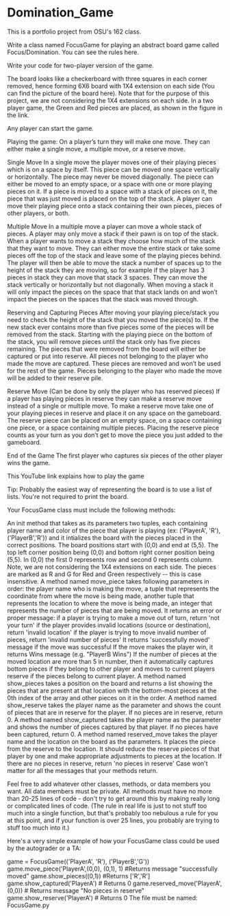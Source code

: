 # Domination_Game
This is a portfolio project from OSU's 162 class.


Write a class named FocusGame for playing an abstract board game called Focus/Domination. You can see the rules here.

Write your code for two-player version of the game.

The board looks like a checkerboard with three squares in each corner removed, hence forming 6X6 board with 1X4 extension on each side (You can find the picture of the board here). Note that for the purpose of this project, we are not considering the 1X4 extensions on each side. In a two player game, the Green and Red pieces are placed, as shown in the figure in the link.

Any player can start the game.

Playing the game:
On a player’s turn they will make one move. They can either make a single move, a multiple move, or a reserve move.

Single Move
In a single move the player moves one of their playing pieces which is on a space by itself. This piece can be moved one space vertically or horizontally. The piece may never be moved diagonally. The piece can either be moved to an empty space, or a space with one or more playing pieces on it. If a piece is moved to a space with a stack of pieces on it, the piece that was just moved is placed on the top of the stack. A player can move their playing piece onto a stack containing their own pieces, pieces of other players, or both.

Multiple Move
In a multiple move a player can move a whole stack of pieces. A player may only move a stack if their pawn is on top of the stack. When a player wants to move a stack they choose how much of the stack that they want to move. They can either move the entire stack or take some pieces off the top of the stack and leave some of the playing pieces behind. The player will then be able to move the stack a number of spaces up to the height of the stack they are moving, so for example if the player has 3 pieces in stack they can move that stack 3 spaces. They can move the stack vertically or horizontally but not diagonally. When moving a stack it will only impact the pieces on the space that that stack lands on and won’t impact the pieces on the spaces that the stack was moved through.

Reserving and Capturing Pieces
After moving your playing piece/stack you need to check the height of the stack that you moved the piece(s) to. If the new stack ever contains more than five pieces some of the pieces will be removed from the stack. Starting with the playing piece on the bottom of the stack, you will remove pieces until the stack only has five pieces remaining. The pieces that were removed from the board will either be captured or put into reserve. All pieces not belonging to the player who made the move are captured. These pieces are removed and won’t be used for the rest of the game. Pieces belonging to the player who made the move will be added to their reserve pile.

Reserve Move (Can be done by only the player who has reserved pieces)
If a player has playing pieces in reserve they can make a reserve move instead of a single or multiple move. To make a reserve move take one of your playing pieces in reserve and place it on any space on the gameboard. The reserve piece can be placed on an empty space, on a space containing one piece, or a space containing multiple pieces. Placing the reserve piece counts as your turn as you don’t get to move the piece you just added to the gameboard.

End of the Game
The first player who captures six pieces of the other player wins the game.

This YouTube link explains how to play the game

Tip: Probably the easiest way of representing the board is to use a list of lists. You're not required to print the board.

Your FocusGame class must include the following methods:

An init method that takes as its parameters two tuples, each containing player name and color of the piece that player is playing (ex: ('PlayerA', 'R'), ('PlayerB','R')) and it intializes the board with the pieces placed in the correct positions. The board positions start with (0,0) and end at (5,5). The top left corner position being (0,0) and bottom right corner position being (5,5). In (0,0) the first 0 represents row and second 0 represents column. Note, we are not considering the 1X4 extensions on each side. The pieces are marked as R and G for Red and Green respectively -- this is case insensitive.
A method named move_piece takes following parameters in order: the player name who is making the move, a tuple that represents the coordinate from where the move is being made, another tuple that represents the location to where the move is being made, an integer that represents the number of pieces that are being moved.
It returns an error or proper message:
if a player is trying to make a move out of turn, return 'not your turn'
if the player provides invalid locations (source or destination), return 'invalid location'
if the player is trying to move invalid number of pieces, return 'invalid number of pieces'
It returns 'successfully moved' message if the move was successful
If the move makes the player win, it returns <player name> Wins message (e.g. "PlayerB Wins")
If the number of pieces at the moved location are more than 5 in number, then it automatically captures bottom pieces if they belong to other player and moves to current players reserve if the pieces belong to current player.
A method named show_pieces takes a position on the board and returns a list showing the pieces that are present at that location with the bottom-most pieces at the 0th index of the array and other pieces on it in the order.
A method named show_reserve takes the player name as the parameter and shows the count of pieces that are in reserve for the player. If no pieces are in reserve, return 0.
A method named show_captured takes the player name as the parameter and shows the number of pieces captured by that player. If no pieces have been captured, return 0.
A method named reserved_move takes the player name and the location on the board as the parameters. It places the piece from the reserve to the location. It should reduce the reserve pieces of that player by one and make appropriate adjustments to pieces at the location. If there are no pieces in reserve, return 'no pieces in reserve'
Case won't matter for all the messages that your methods return.

Feel free to add whatever other classes, methods, or data members you want. All data members must be private. All methods must have no more than 20-25 lines of code - don't try to get around this by making really long or complicated lines of code. (The rule in real life is just to not stuff too much into a single function, but that's probably too nebulous a rule for you at this point, and if your function is over 25 lines, you probably are trying to stuff too much into it.)

Here's a very simple example of how your FocusGame class could be used by the autograder or a TA:

game = FocusGame(('PlayerA', 'R'), ('PlayerB','G'))
game.move_piece('PlayerA',(0,0), (0,1), 1)  #Returns message "successfully moved"
game.show_pieces((0,1)) #Returns ['R','R']
game.show_captured('PlayerA') # Returns 0
game.reserved_move('PlayerA', (0,0)) # Returns message "No pieces in reserve"
game.show_reserve('PlayerA') # Returns 0
The file must be named: FocusGame.py
